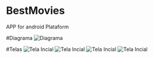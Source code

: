 # BestMovies
APP for android Plataform

#Diagrama
![Diagrama](https://github.com/mtruyts/BestMovies/blob/master/Documentos/Diagrama.png)

#Telas
![Tela Incial](https://github.com/mtruyts/BestMovies/blob/master/Documentos/Print_1.png)
![Tela Incial](https://github.com/mtruyts/BestMovies/blob/master/Documentos/Print_2.png)
![Tela Incial](https://github.com/mtruyts/BestMovies/blob/master/Documentos/Print_3.png)
![Tela Incial](https://github.com/mtruyts/BestMovies/blob/master/Documentos/Print_4.png)
